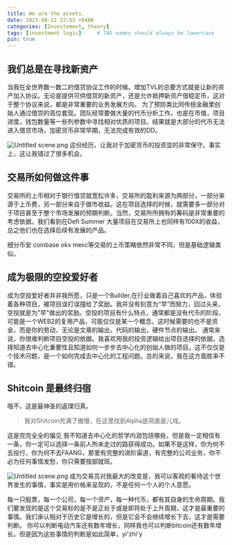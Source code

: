 ```yaml
---
title: We are the assets.
date: 2023-08-12 22:53 +0400
categories: [Investement, theory]
tags: [investment logic]     # TAG names should always be lowercase
pin: true
---
```


## 我们总是在寻找新资产

当我在全世界数一数二的借贷协议工作的时候。增加TVL的总要方式就是让新的资产加入协议。无论是提供可供借贷的新资产，还是允许抵押新资产借稳定币，这对于整个协议来说，都是非常重要的业务发展方向。
为了预防类比同传统金融里创始人通过借贷的高位套现。团队经常要做大量的代币分析工作。也是在市值，项目进度，钱包数量等一些列参数中寻找相对优质的项目。结果就是大部分的代币无法进入借贷市场，加密货币非常早期，无法完成有效的DD。

![Untitled scene.png](https://vip2.loli.io/2023/08/14/DpO6S4ZqobUwH7v.png)
这份经历，让我对于加密货币的投资显的非常保守。事实上，这让我错过了很多机会。

## 交易所如何做这件事
交易所的上币相对于银行借贷就宽松许多，交易所的盈利来源为两部分，一部分来源于上币费，另一部分来自于做市收益。这在项目选择的时候，就需要多一部分对于项目甚至于整个市场发展的预期判断。当然，交易所所拥有的筹码是非常重要的考虑依据。我们看到在Defi Summer 大量项目在交易所上也同样有100X的收益，总之他们也在选择后续有发展的产品。

细分币安 coinbase okx mexc等交易的上币策略依然非常不同，但是基础逻辑类似。

## 成为极限的空投爱好者
成为空投爱好者并非我所愿，只是一个Builder,在行业做着自己喜欢的产品，体验着各种项目，被项目误打误撞给了奖励。我并没有刻意为“早”而努力，回过头来，空投就是为"早"做出的奖励。空投的项目有什么特点，通常都是没有代币的阶段，可能是一个WEB2的复用产品，可能仅仅是某一个概念。这时候需要的也不是资金，而是你的劳动，无论是文章的输出，代码的输出，硬件节点的输出。
通常来说，你很难判断项目空投的依据。我喜欢用我的投资逻辑给出项目选择的依据。选择知道去中心化重要性且知道如何一步步去中心化的创始人做的项目。这不仅仅是个技术问题，是一个如何完成去中心化的工程问题。总的来说，我在这方面胜率不错。
## Shitcoin 是最终归宿
 哦不，这是最神圣的返璞归真。
 >我对Shitcoin充满了傲慢，在这里找到Alpha是简直是儿戏。
 
这是完完全全的偏见
我不知道去中心化的哲学内涵包括哪些，但是我一定相信有一条，你一定可以选择一条前人所未走过的路获得成功。如果不是这样，你为何不去投行，你为何不去FAANG，那里有完整的进阶渠道，有完整的公司业务，你不必为任何事情发愁，你只需要按部就班。

![Untitled scene.png](https://vip2.loli.io/2023/08/15/D9pem2NbIyY8UVx.png)
成为交易员对我最大的改变是，我可以客观的看待这个世界发生的事情，事实是用价格来呈现的，不是任何一个人的个人意愿。

每一只股票，每一个公司，每一个资产，每一种代币，都有其自身的生命周期。我们要发现的是这个交易标的是不是正处于或是即将处于上升周期，这才是最重要的事情。我们承认相对于历史它是增长的，但是它会不会继续增长下去，这才是需要判断。
你可以判断电动汽车还有数年增长，同样我也可以判断bitcoin还有数年增长。但是因为这些事情的判断是如此简单，yi'zhi'y




